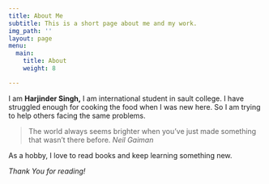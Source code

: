 ```yaml
---
title: About Me
subtitle: This is a short page about me and my work.
img_path: ''
layout: page
menu:
  main:
    title: About
    weight: 8

---
```

I am **Harjinder Singh,** I am international student in sault college. I have struggled enough for cooking the food when I was new here. So I am trying to help others facing the same problems.

> The world always seems brighter when you’ve just made something that wasn’t there before. <cite>Neil Gaiman</cite>

As a hobby, I love to read books and keep learning something new.

_Thank You for reading!_